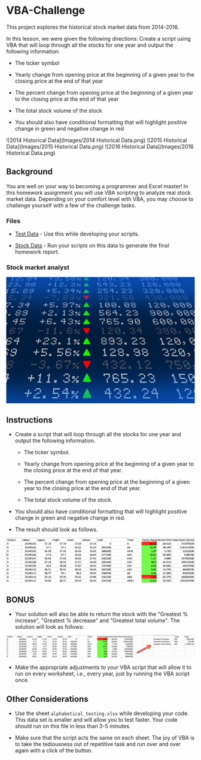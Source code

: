 # VBA-Challenge

This project explores the historical stock market data from 2014-2016.

In this lesson, we were given the following directions: 
Create a script using VBA that will loop through all the stocks for one year and output the following information:

* The ticker symbol
  
* Yearly change from opening price at the beginning of a given year to the closing price at the end of that year
  
* The percent change from opening price at the beginning of a given year to the closing price at the end of that year

* The total stock volume of the stock
  
* You should also have conditional formatting that will highlight positive change in green and negative change in red
  
![2014 Historical Data](Images/2014 Historical Data.png)
![2015 Historical Data](Images/2015 Historical Data.png)
![2016 Historical Data](Images/2016 Historical Data.png)

## Background
You are well on your way to becoming a programmer and Excel master! In this homework assignment you will use VBA scripting to analyze real stock market data. Depending on your comfort level with VBA, you may choose to challenge yourself with a few of the challenge tasks.

### Files

* [Test Data](Resources/alphabetical_testing.xlsx) - Use this while developing your scripts.

* [Stock Data](Resources/Multiple_year_stock_data.xlsx) - Run your scripts on this data to generate the final homework report.

### Stock market analyst

![stock Market](Images/stockmarket.jpg)

## Instructions

* Create a script that will loop through all the stocks for one year and output the following information.

  * The ticker symbol.

  * Yearly change from opening price at the beginning of a given year to the closing price at the end of that year.

  * The percent change from opening price at the beginning of a given year to the closing price at the end of that year.

  * The total stock volume of the stock.

* You should also have conditional formatting that will highlight positive change in green and negative change in red.

* The result should look as follows.

![moderate_solution](Images/moderate_solution.png)

## BONUS

* Your solution will also be able to return the stock with the "Greatest % increase", "Greatest % decrease" and "Greatest total volume". The solution will look as follows:

![hard_solution](Images/hard_solution.png)

* Make the appropriate adjustments to your VBA script that will allow it to run on every worksheet, i.e., every year, just by running the VBA script once.

## Other Considerations

* Use the sheet `alphabetical_testing.xlsx` while developing your code. This data set is smaller and will allow you to test faster. Your code should run on this file in less than 3-5 minutes.

* Make sure that the script acts the same on each sheet. The joy of VBA is to take the tediousness out of repetitive task and run over and over again with a click of the button.

